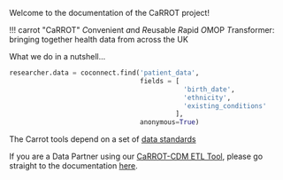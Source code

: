 Welcome to the documentation of the CaRROT project!

!!! carrot "CaRROT"
    *C*onvenient *a*nd *R*eusable *R*apid *O*MOP *T*ransformer: bringing together health data from across the UK

What we do in a nutshell...
```python
researcher.data = coconnect.find('patient_data',
                                 fields = [
                                            'birth_date',
                                            'ethnicity',
                                            'existing_conditions'
                                          ],
                                 anonymous=True)
```

The Carrot tools depend on a set of [data standards]()

If you are a Data Partner using our [CaRROT-CDM ETL Tool](https://github.com/HDRUK/CaRROT-CDM), please go straight to the documentation [here](CaRROT-CDM/About).
